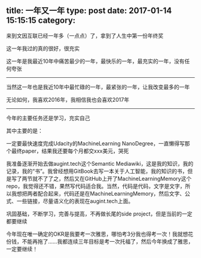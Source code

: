 title: 一年又一年
type: post
date: 2017-01-14 15:15:15
category: 
---

来到文因互联已经一年多（一点点）了，拿到了人生中第一份年终奖

这一年我过的真的很好，很充实

这一年是我最近10年中痛苦最少的一年，最快乐的一年，最充实的一年，没有任何夸张

---

当然这一年也是我近10年中最忙碌的一年，最紧张的一年，让我改变最多的一年

无论如何，我喜欢2016年，我相信我也会喜欢2017年

---

今年的主要任务还是学习，充实自己

其中主要的是：

一定要最快速度完成Udacity的MachineLearning NanoDegree，一直懒得写那个最终paper，结果我还要每个月都交xxx美元，哭死

我准备逐渐开始去做augint.tech这个Semantic Mediawiki，这是我的知识，我的记录，我的“书”。我曾经想用GitBook去写一本关于人工智能，我的知识的书，但是写了两节就不了了之，然后又在GitHub上开了MachineLearningMemory这个repo，我觉得还不错，果然写代码适合我。当然，代码是代码，文字是文字，所以我想把两者配合起来，代码还是在MachineLearningMemory，然后文字、公式、一些链接，尽量语义化的表现在augint.tech上面。

巩固基础，不断学习，完善与提高，不再做长尾的side project，但是当前的一定都要继续

今年现在唯一确定的OKR是我要考一次雅思，哪怕考3分我也得考一次！我就想花份钱，不能再拖了……我都连续三年目标是考一次托福了，然后今年换成了雅思，一定要继续！